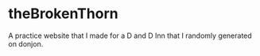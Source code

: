 # theBrokenThorn
A practice website that I made for a D and D Inn that I randomly generated on donjon.  
